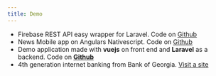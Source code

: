 ```yaml
---
title: Demo
---
```


- Firebase REST API easy wrapper for Laravel. Code on [Github](https://github.com/uC137/fb)
- News Mobile app on Angulars Nativescript. Code on [Github](https://github.com/uC137/androidNG)
- Demo application made with **vuejs** on front end and **Laravel** as a backend. Code on **[Github](https://github.com/uC137/spotware)**
- 4th generation internet banking from Bank of Georgia. [Visit a site](https://login.bog.ge/ibank/?mode=&lang=en)

